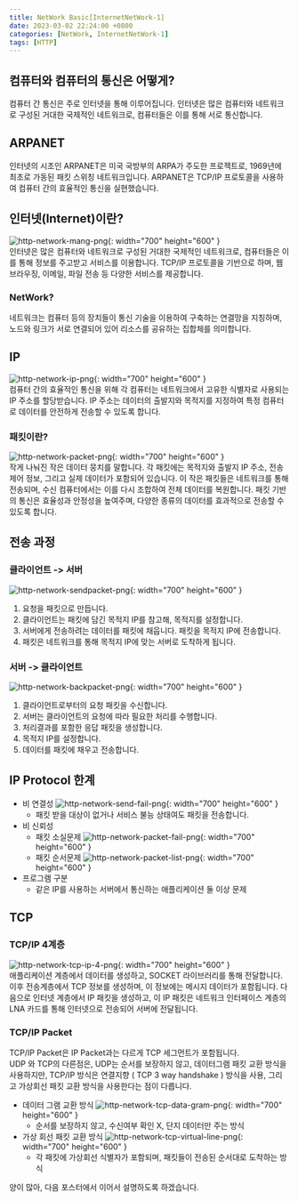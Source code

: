 ```yaml
---
title: NetWork Basic[InternetNetWork-1]
date: 2023-03-02 22:24:00 +0800
categories: [NetWork, InternetNetWork-1]
tags: [HTTP]
---
```

## 컴퓨터와 컴퓨터의 통신은 어떻게?
컴퓨터 간 통신은 주로 인터넷을 통해 이루어집니다. 인터넷은 많은 컴퓨터와 네트워크로 구성된 거대한 국제적인 네트워크로, 컴퓨터들은 이를 통해 서로 통신합니다.

## ARPANET
인터넷의 시초인 ARPANET은 미국 국방부의 ARPA가 주도한 프로젝트로, 1969년에 최초로 가동된 패킷 스위칭 네트워크입니다. ARPANET은 TCP/IP 프로토콜을 사용하여 컴퓨터 간의 효율적인 통신을 실현했습니다.


## 인터넷(Internet)이란?
 ![http-network-mang-png](/assets/img/spring/http-network-mang.png){: width="700" height="600" }<br/>
 인터넷은 많은 컴퓨터와 네트워크로 구성된 거대한 국제적인 네트워크로,  컴퓨터들은 이를 통해 정보를 주고받고 서비스를 이용합니다. TCP/IP  프로토콜을 기반으로 하며, 웹 브라우징, 이메일, 파일 전송 등 다양한  서비스를 제공합니다.
 ### NetWork?
 네트워크는 컴퓨터 등의 장치들이 통신 기술을 이용하여 구축하는 연결망을 지칭하며, 노드와 링크가 서로 연결되어 있어 리소스를 공유하는 집합체를 의미합니다.


## IP
 ![http-network-ip-png](/assets/img/spring/http-network-ip.png){: width="700" height="600" }<br/>
컴퓨터 간의 효율적인 통신을 위해 각 컴퓨터는 네트워크에서 고유한 식별자로 사용되는 IP 주소를 할당받습니다. IP 주소는 데이터의 출발지와 목적지를 지정하여 특정 컴퓨터로 데이터를 안전하게 전송할 수 있도록 합니다.


### 패킷이란?
 ![http-network-packet-png](/assets/img/spring/http-network-packet.png){: width="700" height="600" }<br/>
작게 나눠진 작은 데이터 뭉치를 말합니다. 각 패킷에는 목적지와 출발지 IP 주소, 전송 제어 정보, 그리고 실제 데이터가 포함되어 있습니다. 이 작은 패킷들은 네트워크를 통해 전송되며, 수신 컴퓨터에서는 이를 다시 조합하여 전체 데이터를 복원합니다. 패킷 기반의 통신은 효율성과 안정성을 높여주며, 다양한 종류의 데이터를 효과적으로 전송할 수 있도록 합니다.


## 전송 과정
### 클라이언트 -> 서버
 ![http-network-sendpacket-png](/assets/img/spring/http-network-sendpacket.png){: width="700" height="600" }<br/>
1. 요청을 패킷으로 만듭니다.
2. 클라이언트는 패킷에 담긴 목적지 IP를 참고해, 목적지를 설정합니다.
3. 서버에게 전송하려는 데이터를 패킷에 채웁니다. 패킷을 목적지 IP에 전송합니다.
4. 패킷은 네트워크를 통해 목적지 IP에 맞는 서버로 도착하게 됩니다.

### 서버 -> 클라이언트
 ![http-network-backpacket-png](/assets/img/spring/http-network-backpacket.png){: width="700" height="600" }<br/>
1. 클라이언트로부터의 요청 패킷을 수신합니다.
2. 서버는 클라이언트의 요청에 따라 필요한 처리를 수행합니다.
3. 처리결과를 포함한 응답 패킷을 생성합니다.
4. 목적지 IP를 설정합니다.
5. 데이터를 패킷에 채우고 전송합니다. 

## IP Protocol 한계
- 비 연결성
     ![http-network-send-fail-png](/assets/img/spring/http-network-send-fail.png){: width="700" height="600" }<br/>
    - 패킷 받을 대상이 없거나 서비스 불능 상태여도 패킷을 전송합니다.
- 비 신뢰성
    - 패킷 소실문제
    ![http-network-packet-fail-png](/assets/img/spring/http-network-packet-fail.png){: width="700" height="600" }<br/>
    - 패킷 순서문제
    ![http-network-packet-list-png](/assets/img/spring/http-network-packet-list.png){: width="700" height="600" }<br/>
- 프로그램 구분
    - 같은 IP를 사용하는 서버에서 통신하는 애플리케이션 둘 이상 문제

## TCP
### TCP/IP 4계층
![http-network-tcp-ip-4-png](/assets/img/spring/http-network-tcp-ip-4.png){: width="700" height="600" }<br/>
애플리케이션 계층에서 데이터를 생성하고, SOCKET 라이브러리를 통해 전달합니다. 이후 전송계층에서 TCP 정보를 생성하며, 이 정보에는 메시지 데이터가 포함됩니다. 다음으로 인터넷 계층에서 IP 패킷을 생성하고, 이 IP 패킷은 네트워크 인터페이스 계층의 LNA 카드를 통해 인터넷으로 전송되어 서버에 전달됩니다.    

### TCP/IP Packet
TCP/IP Packet은 IP Packet과는 다르게 TCP 세그먼트가 포함됩니다.         
UDP 와 TCP의 다른점은, UDP는 순서를 보장하지 않고, 데이터그램 패킷 교환 방식을 사용하지만,
TCP/IP 방식은 연결지향 ( TCP 3 way handshake ) 방식을 사용, 그리고 가상회선 패킷 교환 방식을 사용한다는 점이 다릅니다.          
 - 데이터 그램 교환 방식
    ![http-network-tcp-data-gram-png](/assets/img/spring/http-network-udp-data-gram.png){: width="700" height="600" }<br/>
    - 순서를 보장하지 않고, 수신여부 확인 X, 단지 데이터만 주는 방식
 - 가상 회선 패킷 교환 방식
    ![http-network-tcp-virtual-line-png](/assets/img/spring/http-network-tcp-virtual-line.png){: width="700" height="600" }<br/>
    - 각 패킷에 가상회선 식별자가 포함되며, 패킷들이 전송된 순서대로 도착하는 방식

양이 많아, 다음 포스터에서 이어서 설명하도록 하겠습니다.
